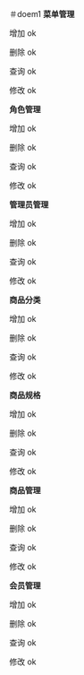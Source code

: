 ＃doem1
**菜单管理**

增加 ok

删除 ok

查询 ok

修改 ok

**角色管理**

增加 ok

删除 ok

查询 ok

修改 ok

**管理员管理**

增加 ok

删除 ok

查询 ok

修改 ok

**商品分类**

增加 ok

删除 ok

查询 ok

修改 ok

**商品规格**

增加 ok

删除 ok

查询 ok

修改 ok

**商品管理**

增加 ok

删除 ok

查询 ok

修改 ok

**会员管理**

增加 ok

删除 ok

查询 ok

修改 ok